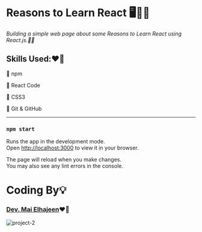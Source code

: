 # **Reasons to Learn React** 🖥️👩‍💻
*Building a simple web page about some Reasons to Learn React using React.js.👩‍💻*

## Skills Used:❤️‍🔥
📌 npm

📌 React Code

📌 CSS3

📌 Git & GitHub

 ***
### `npm start`

Runs the app in the development mode.\
Open [http://localhost:3000](http://localhost:3000) to view it in your browser.

The page will reload when you make changes.\
You may also see any lint errors in the console.


# Coding By💡 
### [Dev. Mai Elhajeen](https://github.com/Mai-Elhajeen)❤️‍🔥

![project-2](https://i.imgur.com/Sy29dLy.png)
